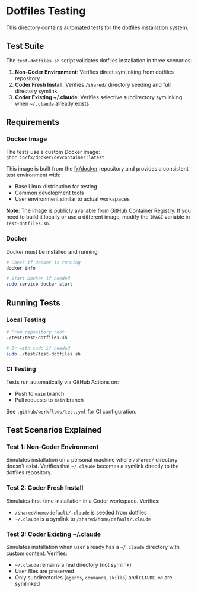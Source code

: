 # Dotfiles Testing

This directory contains automated tests for the dotfiles installation system.

## Test Suite

The `test-dotfiles.sh` script validates dotfiles installation in three scenarios:

1. **Non-Coder Environment**: Verifies direct symlinking from dotfiles repository
2. **Coder Fresh Install**: Verifies `/shared/` directory seeding and full directory symlink
3. **Coder Existing ~/.claude**: Verifies selective subdirectory symlinking when `~/.claude` already exists

## Requirements

### Docker Image

The tests use a custom Docker image: `ghcr.io/fx/docker/devcontainer:latest`

This image is built from the [fx/docker](https://github.com/fx/docker) repository and provides a consistent test environment with:
- Base Linux distribution for testing
- Common development tools
- User environment similar to actual workspaces

**Note**: The image is publicly available from GitHub Container Registry. If you need to build it locally or use a different image, modify the `IMAGE` variable in `test-dotfiles.sh`.

### Docker

Docker must be installed and running:

```bash
# Check if Docker is running
docker info

# Start Docker if needed
sudo service docker start
```

## Running Tests

### Local Testing

```bash
# From repository root
./test/test-dotfiles.sh

# Or with sudo if needed
sudo ./test/test-dotfiles.sh
```

### CI Testing

Tests run automatically via GitHub Actions on:
- Push to `main` branch
- Pull requests to `main` branch

See `.github/workflows/test.yml` for CI configuration.

## Test Scenarios Explained

### Test 1: Non-Coder Environment

Simulates installation on a personal machine where `/shared/` directory doesn't exist. Verifies that `~/.claude` becomes a symlink directly to the dotfiles repository.

### Test 2: Coder Fresh Install

Simulates first-time installation in a Coder workspace. Verifies:
- `/shared/home/default/.claude` is seeded from dotfiles
- `~/.claude` is a symlink to `/shared/home/default/.claude`

### Test 3: Coder Existing ~/.claude

Simulates installation when user already has a `~/.claude` directory with custom content. Verifies:
- `~/.claude` remains a real directory (not symlink)
- User files are preserved
- Only subdirectories (`agents`, `commands`, `skills`) and `CLAUDE.md` are symlinked
